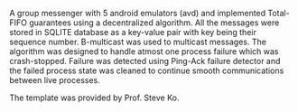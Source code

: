 A group messenger with 5 android emulators (avd) and implemented Total-FIFO guarantees using a decentralized algorithm. All the messages were stored in SQLITE database as a key-value pair with key being their sequence number. B-multicast was used to multicast messages. The algorithm was designed to handle atmost one process failure which was crash-stopped.  Failure was detected using Ping-Ack failure detector and the failed process state was cleaned to continue smooth communications between live processes.

The template was provided by Prof. Steve Ko.
